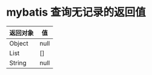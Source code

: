 # mybatis 查询无记录的返回值

| 返回对象   | 值    |
| ------ | ---- |
| Object | null |
| List   | []   |
| String | null |


